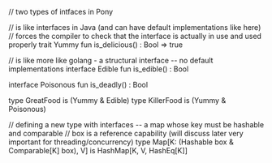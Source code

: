 // two types of intfaces in Pony 

// is like interfaces in Java (and can have default implementations like here)
// forces the compiler to check that the interface is actually in use and used properly
trait Yummy
  fun is_delicious() : Bool => true 

// is like more like golang - a structural interface -- no default implementations
interface Edible
  fun is_edible() : Bool

interface Poisonous
  fun is_deadly() : Bool

type GreatFood is (Yummy & Edible)
type KillerFood is (Yummy & Poisonous)


// defining a new type with interfaces -- a map whose key must be hashable and comparable 
// box is a reference capability (will discuss later very important for threading/concurrency)
type Map[K: (Hashable box & Comparable[K] box), V] is HashMap[K, V, HashEq[K]]

